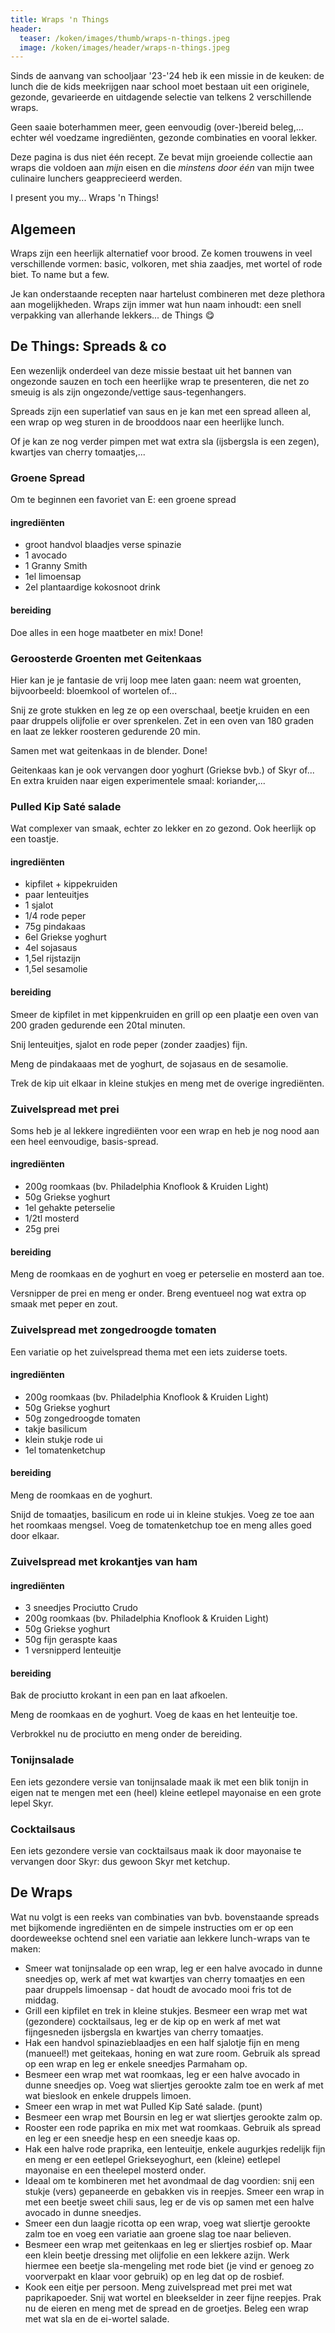 ```yaml
---
title: Wraps 'n Things
header:
  teaser: /koken/images/thumb/wraps-n-things.jpeg
  image: /koken/images/header/wraps-n-things.jpeg
---
```


Sinds de aanvang van schooljaar '23-'24 heb ik een missie in de keuken: de lunch die de kids meekrijgen naar school moet bestaan uit een originele, gezonde, gevarieerde en uitdagende selectie van telkens 2 verschillende wraps.

Geen saaie boterhammen meer, geen eenvoudig (over-)bereid beleg,... echter wél voedzame ingrediënten, gezonde combinaties en vooral lekker.

Deze pagina is dus niet één recept. Ze bevat mijn groeiende collectie aan wraps die voldoen aan _mijn_ eisen en die _minstens door één_ van mijn twee culinaire lunchers geapprecieerd werden.

I present you my... Wraps 'n Things!

## Algemeen

Wraps zijn een heerlijk alternatief voor brood. Ze komen trouwens in veel verschillende vormen: basic, volkoren, met shia zaadjes, met wortel of rode biet. To name but a few.

Je kan onderstaande recepten naar hartelust combineren met deze plethora aan mogelijkheden. Wraps zijn immer wat hun naam inhoudt: een snell verpakking van allerhande lekkers... de Things 😋

## De Things: Spreads & co

Een wezenlijk onderdeel van deze missie bestaat uit het bannen van ongezonde sauzen en toch een heerlijke wrap te presenteren, die net zo smeuig is als zijn ongezonde/vettige saus-tegenhangers.

Spreads zijn een superlatief van saus en je kan met een spread alleen al, een wrap op weg sturen in de brooddoos naar een heerlijke lunch.

Of je kan ze nog verder pimpen met wat extra sla (ijsbergsla is een zegen), kwartjes van cherry tomaatjes,...

### Groene Spread

Om te beginnen een favoriet van E: een groene spread

#### ingrediënten

* groot handvol blaadjes verse spinazie
* 1 avocado
* 1 Granny Smith
* 1el limoensap
* 2el plantaardige kokosnoot drink

#### bereiding

Doe alles in een hoge maatbeter en mix! Done!

### Geroosterde Groenten met Geitenkaas

Hier kan je je fantasie de vrij loop mee laten gaan: neem wat groenten, bijvoorbeeld: bloemkool of wortelen of...

Snij ze grote stukken en leg ze op een overschaal, beetje kruiden en een paar druppels olijfolie er over sprenkelen. Zet in een oven van 180 graden en laat ze lekker roosteren gedurende 20 min.

Samen met wat geitenkaas in de blender. Done!

Geitenkaas kan je ook vervangen door yoghurt (Griekse bvb.) of Skyr of... En extra kruiden naar eigen experimentele smaal: koriander,...

### Pulled Kip Saté salade

Wat complexer van smaak, echter zo lekker en zo gezond. Ook heerlijk op een toastje.

#### ingrediënten

* kipfilet + kippekruiden
* paar lenteuitjes
* 1 sjalot
* 1/4 rode peper
* 75g pindakaas
* 6el Griekse yoghurt
* 4el sojasaus
* 1,5el rijstazijn
* 1,5el sesamolie

#### bereiding 

Smeer de kipfilet in met kippenkruiden en grill op een plaatje een oven van 200 graden gedurende een 20tal minuten.

Snij lenteuitjes, sjalot en rode peper (zonder zaadjes) fijn.

Meng de pindakaaas met de yoghurt, de sojasaus en de sesamolie.

Trek de kip uit elkaar in kleine stukjes en meng met de overige ingrediënten.

### Zuivelspread met prei

Soms heb je al lekkere ingrediënten voor een wrap en heb je nog nood aan een heel eenvoudige, basis-spread.

#### ingrediënten

* 200g roomkaas (bv. Philadelphia Knoflook & Kruiden Light)
* 50g Griekse yoghurt
* 1el gehakte peterselie
* 1/2tl mosterd
* 25g prei

#### bereiding 

Meng de roomkaas en de yoghurt en voeg er peterselie en mosterd aan toe. 

Versnipper de prei en meng er onder. Breng eventueel nog wat extra op smaak met peper en zout.

### Zuivelspread met zongedroogde tomaten

Een variatie op het zuivelspread thema met een iets zuiderse toets.

#### ingrediënten

* 200g roomkaas (bv. Philadelphia Knoflook & Kruiden Light)
* 50g Griekse yoghurt
* 50g zongedroogde tomaten
* takje basilicum
* klein stukje rode ui
* 1el tomatenketchup

#### bereiding 

Meng de roomkaas en de yoghurt. 

Snijd de tomaatjes, basilicum en rode ui in kleine stukjes. Voeg ze toe aan het roomkaas mengsel. Voeg de tomatenketchup toe en meng alles goed door elkaar.

### Zuivelspread met krokantjes van ham

#### ingrediënten

* 3 sneedjes Prociutto Crudo
* 200g roomkaas (bv. Philadelphia Knoflook & Kruiden Light)
* 50g Griekse yoghurt
* 50g fijn geraspte kaas
* 1 versnipperd lenteuitje

#### bereiding 

Bak de prociutto krokant in een pan en laat afkoelen.

Meng de roomkaas en de yoghurt. Voeg de kaas en het lenteuitje toe.

Verbrokkel nu de prociutto en meng onder de bereiding.

### Tonijnsalade

Een iets gezondere versie van tonijnsalade maak ik met een blik tonijn in eigen nat te mengen met een (heel) kleine eetlepel mayonaise en een grote lepel Skyr.

### Cocktailsaus

Een iets gezondere versie van cocktailsaus maak ik door mayonaise te vervangen door Skyr: dus gewoon Skyr met ketchup.

## De Wraps

Wat nu volgt is een reeks van combinaties van bvb. bovenstaande spreads met bijkomende ingrediënten en de simpele instructies om er op een doordeweekse ochtend snel een variatie aan lekkere lunch-wraps van te maken:

* Smeer wat tonijnsalade op een wrap, leg er een halve avocado in dunne sneedjes op, werk af met wat kwartjes van cherry tomaatjes en een paar druppels limoensap - dat houdt de avocado mooi fris tot de middag.
* Grill een kipfilet en trek in kleine stukjes. Besmeer een wrap met wat (gezondere) cocktailsaus, leg er de kip op en werk af met wat fijngesneden ijsbergsla en kwartjes van cherry tomaatjes.
* Hak een handvol spinazieblaadjes en een half sjalotje fijn en meng (manueel!) met geitekaas, honing en wat zure room. Gebruik als spread op een wrap en leg er enkele sneedjes Parmaham op.
* Besmeer een wrap met wat roomkaas, leg er een halve avocado in dunne sneedjes op. Voeg wat sliertjes gerookte zalm toe en werk af met wat bieslook en enkele druppels limoen.
* Smeer een wrap in met wat Pulled Kip Saté salade. (punt)
* Besmeer een wrap met Boursin en leg er wat sliertjes gerookte zalm op.
* Rooster een rode paprika en mix met wat roomkaas. Gebruik als spread en leg er een sneedje hesp en een sneedje kaas op.
* Hak een halve rode praprika, een lenteuitje, enkele augurkjes redelijk fijn en meng er een eetlepel Griekseyoghurt, een (kleine) eetlepel mayonaise en een theelepel mosterd onder.
* Ideaal om te kombineren met het avondmaal de dag voordien: snij een stukje (vers) gepaneerde en gebakken vis in reepjes. Smeer een wrap in met een beetje sweet chili saus, leg er de vis op samen met een halve avocado in dunne sneedjes.
* Smeer een dun laagje ricotta op een wrap, voeg wat sliertje gerookte zalm toe en voeg een variatie aan groene slag toe naar believen.
* Besmeer een wrap met geitenkaas en leg er sliertjes rosbief op. Maar een klein beetje dressing met olijfolie en een lekkere azijn. Werk hiermee een beetje sla-mengeling met rode biet (je vind er genoeg zo voorverpakt en klaar voor gebruik) op en leg dat op de rosbief.
* Kook een eitje per persoon. Meng zuivelspread met prei met wat paprikapoeder. Snij wat wortel en bleekselder in zeer fijne reepjes. Prak nu de eieren en meng met de spread en de groetjes. Beleg een wrap met wat sla en de ei-wortel salade.

